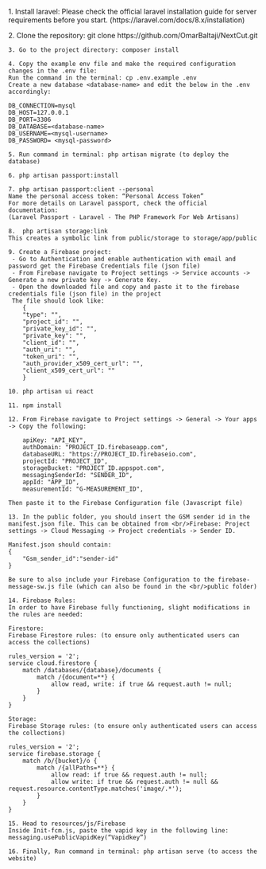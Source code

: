 <p>
    1. Install laravel: Please check the official laravel installation guide for server requirements before you start. (https://laravel.com/docs/8.x/installation)
</p>
<p>
    2. Clone the repository: git clone https://github.com/OmarBaltaji/NextCut.git
    
    3. Go to the project directory: composer install

    4. Copy the example env file and make the required configuration changes in the .env file:
    Run the command in the terminal: cp .env.example .env
    Create a new database <database-name> and edit the below in the .env accordingly:

    DB_CONNECTION=mysql
    DB_HOST=127.0.0.1
    DB_PORT=3306
    DB_DATABASE=<database-name> 
    DB_USERNAME=<mysql-username>
    DB_PASSWORD= <mysql-password>

    5. Run command in terminal: php artisan migrate (to deploy the database)

    6. php artisan passport:install

    7. php artisan passport:client --personal 
    Name the personal access token: “Personal Access Token” 
    For more details on Laravel passport, check the official documentation:
    (Laravel Passport - Laravel - The PHP Framework For Web Artisans)

    8.  php artisan storage:link
    This creates a symbolic link from public/storage to storage/app/public

    9. Create a Firebase project:
     - Go to Authentication and enable authentication with email and password get the Firebase Credentials file (json file)
     - From Firebase navigate to Project settings -> Service accounts -> Generate a new private key -> Generate Key.
     - Open the downloaded file and copy and paste it to the firebase credentials file (json file) in the project
     The file should look like:
        {  
        "type": "",
        "project_id": "",
        "private_key_id": "",
        "private_key": "",
        "client_id": "",
        "auth_uri": "",
        "token_uri": "",
        "auth_provider_x509_cert_url": "",
        "client_x509_cert_url": ""
        }

    10. php artisan ui react

    11. npm install 

    12. From Firebase navigate to Project settings -> General -> Your apps -> Copy the following:

        apiKey: "API_KEY",
        authDomain: "PROJECT_ID.firebaseapp.com",
        databaseURL: "https://PROJECT_ID.firebaseio.com",
        projectId: "PROJECT_ID",
        storageBucket: "PROJECT_ID.appspot.com",
        messagingSenderId: "SENDER_ID",
        appId: "APP_ID",
        measurementId: "G-MEASUREMENT_ID",
        
    Then paste it to the Firebase Configuration file (Javascript file)

    13. In the public folder, you should insert the GSM sender id in the  manifest.json file. This can be obtained from <br/>Firebase: Project settings -> Cloud Messaging -> Project credentials -> Sender ID.

    Manifest.json should contain:
    {
        "Gsm_sender_id":"sender-id"
    }

    Be sure to also include your Firebase Configuration to the firebase-message-sw.js file (which can also be found in the <br/>public folder)

    14. Firebase Rules:
    In order to have Firebase fully functioning, slight modifications in the rules are needed:

    Firestore:
    Firebase Firestore rules: (to ensure only authenticated users can access the collections)

    rules_version = '2';
    service cloud.firestore {
        match /databases/{database}/documents {
            match /{document=**} {
                allow read, write: if true && request.auth != null;
            }
        }
    }

    Storage:
    Firebase Storage rules: (to ensure only authenticated users can access the collections)

    rules_version = '2';
    service firebase.storage {
        match /b/{bucket}/o {
            match /{allPaths=**} {
                allow read: if true && request.auth != null;
                allow write: if true && request.auth != null && request.resource.contentType.matches('image/.*');
            }
        }
    }

    15. Head to resources/js/Firebase
    Inside Init-fcm.js, paste the vapid key in the following line: 
    messaging.usePublicVapidKey(“Vapidkey”)

    16. Finally, Run command in terminal: php artisan serve (to access the website)
</p>
